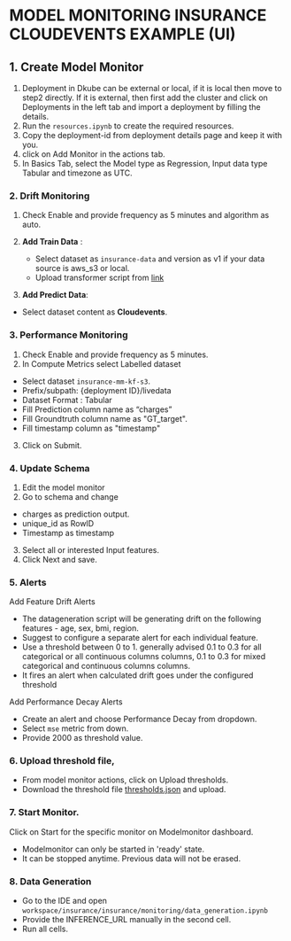 # MODEL MONITORING INSURANCE CLOUDEVENTS EXAMPLE (UI)

## 1. Create Model Monitor
1. Deployment in Dkube can be external or local, if it is local then move to step2 directly. 
If it is external, then first add the cluster and click on Deployments in the left tab and import a deployment by filling the details.
2. Run the `resources.ipynb` to create the required resources.
3. Copy the deployment-id from deployment details page and keep it with you.
4. click on Add Monitor in the actions tab.
5. In Basics Tab, select the Model type as Regression, Input data type Tabular and timezone as UTC.

### 2. Drift Monitoring
1. Check Enable and provide frequency as 5 minutes and algorithm as auto.
2. **Add Train Data** :
   - Select dataset as `insurance-data` and version as v1 if your data source is aws_s3 or local.
   - Upload transformer script from [link](https://raw.githubusercontent.com/oneconvergence/dkube-examples/training/insurance/monitoring/mm-transformer.py)

3. **Add Predict Data**:
 -  Select dataset content as **Cloudevents**.

### 3. Performance Monitoring
1. Check Enable and provide frequency as 5 minutes.
2. In Compute Metrics select Labelled dataset
  -  Select dataset `insurance-mm-kf-s3`.
  -  Prefix/subpath: {deployment ID}/livedata
  -  Dataset Format : Tabular
  -  Fill Prediction column name as “charges”
  -  Fill Groundtruth column name as "GT_target".
  -  Fill timestamp column as "timestamp"

3. Click on Submit.

### 4. Update Schema
1. Edit the model monitor
2. Go to schema and change
  - charges as prediction output.
  - unique_id as RowID
  - Timestamp as timestamp
3. Select all or interested Input features.
4. Click Next and save.

### 5. Alerts
Add Feature Drift Alerts
 - The datageneration script will be generating drift on the following features - age, sex, bmi, region.
 - Suggest to configure a separate alert for each individual feature.
 - Use a threshold between 0 to 1. generally advised 0.1 to 0.3 for all categorical or all continuous columns columns,  0.1 to 0.3 for mixed categorical and continuous columns columns.
 - It fires an alert when calculated drift goes under the configured threshold

Add Performance Decay Alerts
  - Create an alert and choose Performance Decay from dropdown.
  - Select `mse` metric from down.
  - Provide 2000 as threshold value.

### 6. Upload threshold file, 
- From model monitor actions, click on Upload thresholds. 
- Download the threshold file [thresholds.json](https://github.com/oneconvergence/dkube-examples/blob/monitoring/insurance_cloudevents/thresholds.json) and upload.

### 7. Start Monitor.
Click on Start for the specific monitor on Modelmonitor dashboard.
   - Modelmonitor can only be started in 'ready' state.
   - It can be stopped anytime. Previous data will not be erased.

### 8. Data Generation
 - Go to the IDE and open `workspace/insurance/insurance/monitoring/data_generation.ipynb`
 - Provide the INFERENCE_URL manually in the second cell. 
 - Run all cells.